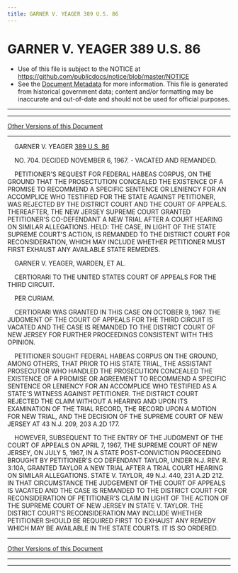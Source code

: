 ```yaml
---
title: GARNER V. YEAGER 389 U.S. 86
---
```


# GARNER V. YEAGER 389 U.S. 86

* Use of this file is subject to the NOTICE at https://github.com/publicdocs/notice/blob/master/NOTICE
* See the [Document Metadata](../../../index.md) for more information.
  This file is generated from historical government data; content and/or formatting may be inaccurate and out-of-date and should not be used for official purposes.

----------
----------

[Other Versions of this Document](https://publicdocs.github.io/go/links?ns=uslm-x&ref=%2Fus%2Fcourts%2Fscotus%2FusReporter%2F389%2F86)

----------

    GARNER V. YEAGER [389 U.S. 86][/us/courts/scotus/usReporter/389/86]

    NO. 704.  DECIDED NOVEMBER 6, 1967.  - VACATED AND REMANDED.

    PETITIONER'S REQUEST FOR FEDERAL HABEAS CORPUS, ON THE GROUND THAT THE PROSECTUTION CONCEALED THE EXISTENCE OF A PROMISE TO RECOMMEND A SPECIFIC SENTENCE OR LENIENCY FOR AN ACCOMPLICE WHO TESTIFIED FOR THE STATE AGAINST PETITIONER, WAS REJECTED BY THE DISTRICT COURT AND THE COURT OF APPEALS.  THEREAFTER, THE NEW JERSEY SUPREME COURT GRANTED PETITIONER'S CO-DEFENDANT A NEW TRIAL AFTER A COURT HEARING ON SIMILAR ALLEGATIONS.  HELD:  THE CASE, IN LIGHT OF THE STATE SUPREME COURT'S ACTION, IS REMANDED TO THE DISTRICT COURT FOR RECONSIDERATION, WHICH MAY INCLUDE WHETHER PETITIONER MUST FIRST EXHAUST ANY AVAILABLE STATE REMEDIES.

    GARNER V. YEAGER, WARDEN, ET AL.

    CERTIORARI TO THE UNITED STATES COURT OF APPEALS FOR THE THIRD CIRCUIT.

    PER CURIAM.

    CERTIORARI WAS GRANTED IN THIS CASE ON OCTOBER 9, 1967.  THE JUDGMENT OF THE COURT OF APPEALS FOR THE THIRD CIRCUIT IS VACATED AND THE CASE IS REMANDED TO THE DISTRICT COURT OF NEW JERSEY FOR FURTHER PROCEEDINGS CONSISTENT WITH THIS OPINION.

    PETITIONER SOUGHT FEDERAL HABEAS CORPUS ON THE GROUND, AMONG OTHERS, THAT PRIOR TO HIS STATE TRIAL, THE ASSISTANT PROSECUTOR WHO HANDLED THE PROSECUTION CONCEALED THE EXISTENCE OF A PROMISE OR AGREEMENT TO RECOMMEND A SPECIFIC SENTENCE OR LENIENCY FOR AN ACCOMPLICE WHO TESTIFIED AS A STATE'S WITNESS AGAINST PETITIONER.  THE DISTRICT COURT REJECTED THE CLAIM WITHOUT A HEARING AND UPON ITS EXAMINATION OF THE TRIAL RECORD, THE RECORD UPON A MOTION FOR NEW TRIAL, AND THE DECISION OF THE SUPREME COURT OF NEW JERSEY AT 43 N.J. 209, 203 A.2D 177.

    HOWEVER, SUBSEQUENT TO THE ENTRY OF THE JUDGMENT OF THE COURT OF APPEALS ON APRIL 7, 1967, THE SUPREME COURT OF NEW JERSEY, ON JULY 5, 1967, IN A STATE POST-CONVICTION PROCEEDING BROUGHT BY PETITIONER'S CO DEFENDANT TAYLOR, UNDER N.J. REV. R.  3:10A, GRANTED TAYLOR A NEW TRIAL AFTER A TRIAL COURT HEARING ON SIMILAR ALLEGATIONS.  STATE V. TAYLOR, 49 N.J. 440, 231 A.2D 212.  IN THAT CIRCUMSTANCE THE JUDGEMENT OF THE COURT OF APPEALS IS VACATED AND THE CASE IS REMANDED TO THE DISTRICT COURT FOR RECONSIDERATION OF PETITIONER'S CLAIM IN LIGHT OF THE ACTION OF THE SUPREME COURT OF NEW JERSEY IN STATE V. TAYLOR.  THE DISTRICT COURT'S RECONSIDERATION MAY INCLUDE WHETHER PETITIONER SHOULD BE REQUIRED FIRST TO EXHAUST ANY REMEDY WHICH MAY BE AVAILABLE IN THE STATE COURTS.  IT IS SO ORDERED.

----------

[Other Versions of this Document](https://publicdocs.github.io/go/links?ns=uslm-x&ref=%2Fus%2Fcourts%2Fscotus%2FusReporter%2F389%2F86)

----------
----------

[/us/courts/scotus/usReporter/389/86]: https://publicdocs.github.io/go/links?ns=uslm-x&ref=%2Fus%2Fcourts%2Fscotus%2FusReporter%2F389%2F86


